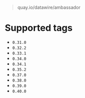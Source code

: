 > quay.io/datawire/ambassador

# Supported tags
- `0.31.0`
- `0.32.2`
- `0.33.1`
- `0.34.0`
- `0.34.1`
- `0.35.2`
- `0.37.0`
- `0.38.0`
- `0.39.0`
- `0.40.0`